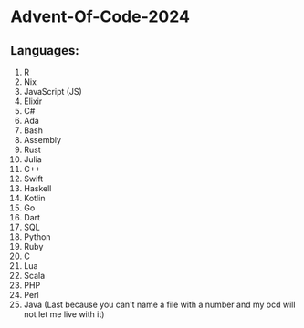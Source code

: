 # Advent-Of-Code-2024

## Languages:
1. R
2. Nix
3. JavaScript (JS)
4. Elixir
5. C#
6. Ada
7. Bash
8. Assembly
9. Rust
10. Julia
11. C++
12. Swift
13. Haskell
14. Kotlin
15. Go
16. Dart
17. SQL
18. Python
19. Ruby
20. C
21. Lua
22. Scala
23. PHP
24. Perl
25. Java (Last because you can't name a file with a number and my ocd will not let me live with it)